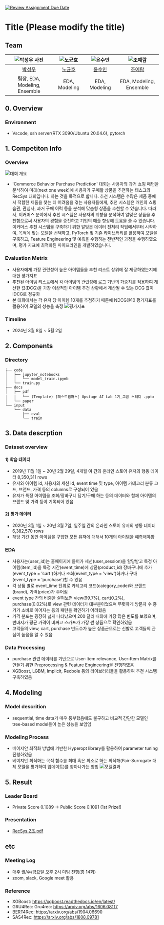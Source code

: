 [![Review Assignment Due Date](https://classroom.github.com/assets/deadline-readme-button-24ddc0f5d75046c5622901739e7c5dd533143b0c8e959d652212380cedb1ea36.svg)](https://classroom.github.com/a/nDCOQnZo)


# Title (Please modify the title)
## Team

| ![박성우 사진](https://github.com/UpstageAILab/upstage-ai-final-rs2/assets/138054658/ccc7c3c1-8af6-4bae-9581-d12c2821542e) | ![노균호](https://github.com/UpstageAILab/upstage-ai-final-rs2/assets/138054658/f3372ca8-ccb1-4e55-b082-eee25c67401e) | ![윤수인](https://github.com/UpstageAILab/upstage-ai-final-rs2/assets/138054658/f3272375-44d9-4d6e-904b-38bd1ad7b935) | ![조예람](https://github.com/UpstageAILab/upstage-ai-final-rs2/assets/138054658/324ea6a8-e391-4fbf-b422-d6545843dccb) |
| :--------------------------------------------------------------: | :--------------------------------------------------------------: | :--------------------------------------------------------------: | :--------------------------------------------------------------: |
|            [박성우](https://github.com/UpstageAILab)             |            [노균호](https://github.com/UpstageAILab)             |            [윤수인](https://github.com/UpstageAILab)             |            [조예람](https://github.com/UpstageAILab)             |
|                         팀장, EDA, Modeling, Ensemble                          |                         EDA, Modeling                   |                        EDA, Modeling                          |                            EDA, Modeling, Ensemble               |

## 0. Overview
### Environment
- Vscode, ssh server(RTX 3090/Ubuntu 20.04.6), pytorch


## 1. Competiton Info

### Overview
![대회 개요](https://github.com/UpstageAILab/upstage-ai-final-rs2/assets/138054658/43f105ad-3d3c-49bf-88a0-8de7e5135a98)

- 'Commerce Behavior Purchase Prediction' 대회는 사용자의 과거 쇼핑 패턴을 분석하여 미래(next one week)에 사용자가 구매할 상품을 추천하는 태스크의 RecSys 대회입니다. 하는 것을 목적으로 합니다. 추천 시스템은 수많은 제품 중에서 적합한 제품을 찾는 데 어려움을 겪는 사용자들에게, 추천 시스템은 개인의 쇼핑 습관, 관심사, 과거 구매 이력 등을 분석해 맞춤형 상품을 추천할 수 있습니다. 따라서, 이커머스 분야에서 추천 시스템은 사용자의 취향을 분석하여 알맞은 상품을 추천함으로써 사용자의 경험을 증진하고 기업의 매출 향상에 도움을 줄 수 있습니다. 이커머스 추천 시스템을 구축하기 위한 알맞은 데이터 전처리 작업에서부터 시작하여, 목적에 맞는 모델을 선택하고, PyTorch 및 기존 라이브러리를 활용하여 모델을 구축하고, Feature Engineering 및 예측을 수행하는 전반적인 과정을 수행하였으며, 평가 지표에 최적화된 파이프라인을 개발하였습니다.

### Evaluation Metrix
- 사용자에게 가장 관련성이 높은 아이템들을 추천 리스트 상위에 잘 제공하였는지에 대한 평가지표
- 추천된 아이템 리스트에서 각 아이템의 관련성에 로그 기반의 가중치를 적용하여 계산한 값(DCG)을 가장 이상적인 아이템 추천 상황에서 계산될 수 있는 DCG 값이 IDCG로 정규화
- 본 대회에서는 각 유저 당 아이템 10개를 추첨하기 때문에 NDCG@10 평가지표를 활용하여 모델의 성능을 측정
![평가지표](https://github.com/UpstageAILab/upstage-ai-final-rs2/assets/138054658/51a4b04d-bd18-4fa6-84f1-28a1fd7393fd)

### Timeline

- 2024년 3월 8일 ~ 5월 2일

## 2. Components

### Directory

```
├── code
│   ├── jupyter_notebooks
│   │   └── model_train.ipynb
│   └── train.py
├── docs
│   ├── pdf
│   │   └── (Template) [패스트캠퍼스] Upstage AI Lab 1기_그룹 스터디 .pptx
│   └── paper
└── input
    └── data
        ├── eval
        └── train
```

## 3. Data descrption

### Dataset overview

#### 1) 학습 데이터
- 2019년 11월 1일 ~ 20년 2월 29일, 4개월 여 간의 온라인 스토어 유저의 행동 데이터 8,350,311 rows
- 유저와 아이템 id, 사용자의 세션 id, event time 및 type, 아이템 카테코리 분류 코드, 브랜드, 가격 등의 columns로 구성되어 있음
- 유저가 특정 아이템을 조회/장바구니 담기/구매 하는 등의 데이터와 함께 아이템의 브랜드 및 가격 등이 기록되어 있음 

#### 2) 평가 데이터
- 2020년 3월 1일 ~ 20년 3월 7일, 일주일 간의 온라인 스토어 유저의 행동 데이터 6,382,570 rows
- 해당 기간 동안 아이템을 구입한 모든 유저에 대해서 10개의 아이템을 예측해야함

### EDA

- 사용자는(user_id)는 홈페이지에 들어가 세션(user_session)을 할당받고 특정 아이템(item_id)을 특정 시간(event_time)에 상품(product_id) 장바구니에 추가(event_type = 'cart')하거나 조회(event_type = 'view')하거나 구매(event_type = 'purchase')할 수 있음
- 각 상품 별로 event_time 단위로 카테고리 코드(category_code)와 브랜드(brand), 가격(price)가 주어짐
- event type 간의 비중을 살펴보면 view(99.7%), cart(0.2%), purchase(0.02%)로 view 관련 데이터가 대부분이었으며 뚜렷하게 방문자 수 증가가 소비로 이어지는 등의 패턴을 확인하기 어려웠음
- 가격 분포는 굉장히 넓게 나타났으며 200 달러 내외에 가장 많은 빈도를 보였으며, 반바지가 평균 가격이 비싸고 스카프가 가장 싼 상품으로 확인하였음
- 고객들의 view, cart, purchase 빈도수가 높은 상품군으로는 신발로 고객들의 관심이 높음을 알 수 있음

### Data Processing

- purchase 관련 데이터를 기반으로 User-Item relevance, User-Item Matrix를 만들기 위한 Preprocessing & Feature Engineering을 진행하였음
- XGBoost, LGBM, Implicit, Recbole 등의 라이브러리들을 활용하여 추천 시스템 구축하였음

## 4. Modeling

### Model descrition

- sequential, time data가 매우 풍부했음에도 불구하고 비교적 간단한 모델인 tree-based model들이 높은 성능을 보임임

### Modeling Process

- 베이지안 최적화 방법에 기반한 Hyperopt library를 활용하여 parameter tuning 진행하였음
- 베이지안 최적화는 목적 함수를 최대 혹은 최소로 하는 최적해(Pair-Surrogate 대체 모델을 평가하여 업데이트)를 찾아나가는 방법
![모델결과](https://github.com/UpstageAILab/upstage-ai-final-rs2/assets/138054658/96e8ff83-e951-47d0-98a9-cb1542c9fcbe)

## 5. Result

### Leader Board

- Private Score 0.1089 -> Public Score 0.1091 (1st Prize!)

### Presentation

- [RecSys 2조.pdf](https://github.com/UpstageAILab/upstage-ai-final-rs2/files/15198368/RecSys.2.pdf)


## etc

### Meeting Log

- 매주 월/수/금요일 오후 2시 미팅 진행(총 14회)
- zoom, slack, Google meet 활용

### Reference

- XGBoost: https://xgboost.readthedocs.io/en/latest/ 
- GRU4Rec: Gru4rec: https://arxiv.org/abs/1606.08117
- BERT4Rec: https://arxiv.org/abs/1904.06690 
- SAS4Rec: https://arxiv.org/abs/1808.09781 

